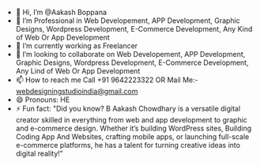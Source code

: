 - 👋 Hi, I’m @Aakash Boppana
- 👀 I’m Professional in   Web Developement, APP Development, Graphic Designs, Wordpress Development, E-Commerce Development, Any Kind of Web Or App Development
- 🌱 I’m currently working  as Freelancer
- 💞️ I’m looking to collaborate on Web Developement, APP Development, Graphic Designs, Wordpress Development, E-Commerce Development, Any Lind of Web Or App Development
- 📫 How to reach me  Call +91 9642223322 OR Mail Me:- webdesigningstudioindia@gmail.com
- 😄 Pronouns: HE
- ⚡ Fun fact: "Did you know? B Aakash Chowdhary is a versatile digital creator skilled in everything from web and app development to graphic and e-commerce design. Whether it’s building WordPress sites, Building Coding  App And Websites, crafting mobile apps, or launching full-scale e-commerce platforms, he has a talent for turning creative ideas into digital reality!"

<!---
AakashBoppana-WDS/AakashBoppana-WDS is a ✨ special ✨ repository because its `README.md` (this file) appears on your GitHub profile.
You can click the Preview link to take a look at your changes.
--->
